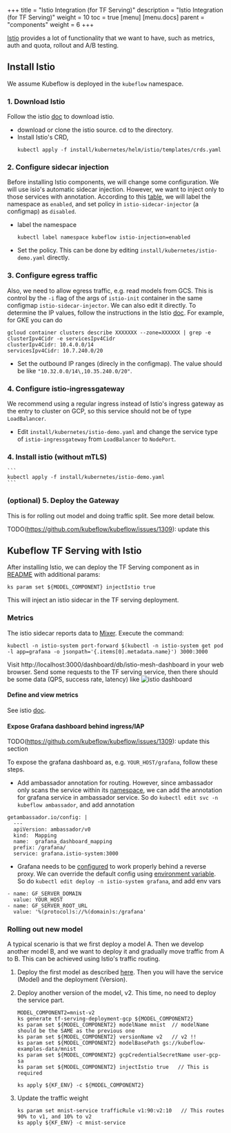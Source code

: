 +++
title = "Istio Integration (for TF Serving)"
description = "Istio Integration (for TF Serving)"
weight = 10
toc = true
[menu]
[menu.docs]
  parent = "components"
  weight = 6
+++

[Istio](https://istio.io/) provides a lot of functionality that we want to have, such as metrics, auth and
quota, rollout and A/B testing.

## Install Istio
We assume Kubeflow is deployed in the `kubeflow` namespace.

### 1. Download Istio
Follow the istio [doc](https://istio.io/docs/setup/kubernetes/quick-start/)
to download istio.

- download or clone the istio source. cd to the directory.
- Install Istio's CRD,
    ```
    kubectl apply -f install/kubernetes/helm/istio/templates/crds.yaml
    ```

### 2. Configure sidecar injection
Before installing Istio components, we will change some configuration.
We will use isio's automatic sidecar injection. However, we want to inject only to those services with annotation.
According to this [table](https://github.com/istio/istio/issues/6476#issuecomment-399219937), we will
label the namespace as `enabled`, and set policy in `istio-sidecar-injector` (a configmap) as `disabled`.

- label the namespace
   ```
   kubectl label namespace kubeflow istio-injection=enabled
   ```
- Set the policy. This can be done by editing `install/kubernetes/istio-demo.yaml` directly.


### 3. Configure egress traffic
Also, we need to allow egress traffic, e.g. read models from GCS. This is control by the `-i` flag of the args of 
`istio-init` container in the same configmap `istio-sidecar-injector`. We can also edit it directly.
To determine the IP values, follow the instructions in the Istio
[doc](https://istio.io/docs/tasks/traffic-management/egress/#calling-external-services-directly). For example, for GKE you can do

```
gcloud container clusters describe XXXXXXX --zone=XXXXXX | grep -e clusterIpv4Cidr -e servicesIpv4Cidr
clusterIpv4Cidr: 10.4.0.0/14
servicesIpv4Cidr: 10.7.240.0/20
```

- Set the outbound IP ranges (direcly in the configmap). The value should be like
   `"10.32.0.0/14\,10.35.240.0/20"`.

### 4. Configure istio-ingressgateway
We recommend using a regular ingress instead of Istio's ingress gateway as the entry to cluster on GCP,
so this service should not be of type `LoadBalancer`.

- Edit `install/kubernetes/istio-demo.yaml` and change the service type of `istio-ingressgateway` from
  `LoadBalancer` to `NodePort`.

### 4. Install istio (without mTLS)
    ```
    kubectl apply -f install/kubernetes/istio-demo.yaml
    ```

### (optional) 5. Deploy the Gateway

This is for rolling out model and doing traffic split. See more detail below.

TODO(https://github.com/kubeflow/kubeflow/issues/1309): update this

## Kubeflow TF Serving with Istio

After installing Istio, we can deploy the TF Serving component as in [README](README.md) with
additional params:

```
ks param set ${MODEL_COMPONENT} injectIstio true
```

This will inject an istio sidecar in the TF serving deployment.

### Metrics
The istio sidecar reports data to [Mixer](https://istio.io/docs/concepts/policy-and-control/mixer.html).
Execute the command:

```
kubectl -n istio-system port-forward $(kubectl -n istio-system get pod -l app=grafana -o jsonpath='{.items[0].metadata.name}') 3000:3000
```

Visit http://localhost:3000/dashboard/db/istio-mesh-dashboard in your web browser.
Send some requests to the TF serving service, then there should be some data (QPS, success rate, latency)
like
![istio dashboard](../istio-dashboard.png)


#### Define and view metrics
See istio [doc](https://istio.io/docs/tasks/telemetry/metrics-logs.html).

#### Expose Grafana dashboard behind ingress/IAP

TODO(https://github.com/kubeflow/kubeflow/issues/1309): update this section

To expose the grafana dashboard as, e.g. `YOUR_HOST/grafana`, follow these steps.

  - Add ambassador annotation for routing. However, since ambassador only scans the service within
  its [namespace](https://www.getambassador.io/reference/advanced),
  we can add the annotation for grafana service in ambassador service. So do
  `kubectl edit svc -n kubeflow ambassador`, and add annotation

  ```
  getambassador.io/config: |
    ---
    apiVersion: ambassador/v0
    kind:  Mapping
    name:  grafana_dashboard_mapping
    prefix: /grafana/
    service: grafana.istio-system:3000
  ```

  - Grafana needs to be [configured](http://docs.grafana.org/installation/behind_proxy/#examples-with-sub-path-ex-http-foo-bar-com-grafana)
  to work properly behind a reverse proxy. We can override the default config using
  [environment variable](http://docs.grafana.org/installation/configuration/#using-environment-variables).
  So do `kubectl edit deploy -n istio-system grafana`, and add env vars

  ```
  - name: GF_SERVER_DOMAIN
    value: YOUR_HOST
  - name: GF_SERVER_ROOT_URL
    value: '%(protocol)s://%(domain)s:/grafana'
  ```

### Rolling out new model

A typical scenario is that we first deploy a model A. Then we develop another model B, and we want to deploy it
and gradually move traffic from A to B. This can be achieved using Istio's traffic routing.

1. Deploy the first model as described [here](tfserving_new.md). Then you will have the service (Model)
   and the deployment (Version).

2. Deploy another version of the model, v2. This time, no need to deploy the service part.

   ```
   MODEL_COMPONENT2=mnist-v2
   ks generate tf-serving-deployment-gcp ${MODEL_COMPONENT2}
   ks param set ${MODEL_COMPONENT2} modelName mnist  // modelName should be the SAME as the previous one
   ks param set ${MODEL_COMPONENT2} versionName v2   // v2 !!
   ks param set ${MODEL_COMPONENT2} modelBasePath gs://kubeflow-examples-data/mnist
   ks param set ${MODEL_COMPONENT2} gcpCredentialSecretName user-gcp-sa
   ks param set ${MODEL_COMPONENT2} injectIstio true   // This is required

   ks apply ${KF_ENV} -c ${MODEL_COMPONENT2}
   ```

3. Update the traffic weight
   ```
   ks param set mnist-service trafficRule v1:90:v2:10   // This routes 90% to v1, and 10% to v2
   ks apply ${KF_ENV} -c mnist-service
   ```
